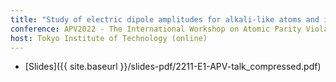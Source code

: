 ```yaml
---
title: "Study of electric dipole amplitudes for alkali-like atoms and implications for atomic parity violation"
conference: APV2022 - The International Workshop on Atomic Parity Violation
host: Tokyo Institute of Technology (online)
---
```

* [Slides]({{ site.baseurl }}/slides-pdf/2211-E1-APV-talk_compressed.pdf)
